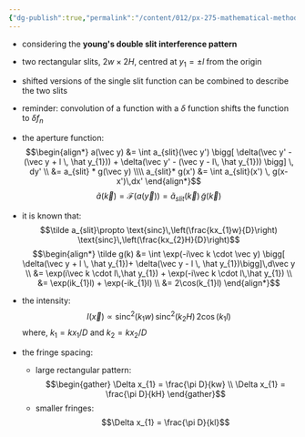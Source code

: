 ```yaml
---
{"dg-publish":true,"permalink":"/content/012/px-275-mathematical-methods/term-2/i-optics/px-275-i6c-multiple-slits/","noteIcon":"1","created":"2025-03-04T12:34:01.017+00:00","updated":"2025-03-27T19:41:13.191+00:00"}
---
```


- considering the **young's double slit interference pattern**
- two rectangular slits, $2w\times 2H$, centred at $y_{1}=\pm l$  from the origin
- shifted versions of the single slit function can be combined to describe the two slits
- reminder: convolution of a function with a $\delta$ function shifts the function to $\delta f_{n}$
- the aperture function:
$$\begin{align*}
a(\vec y) &= \int a_{slit}(\vec y') \bigg[ \delta(\vec y' - (\vec y + l \, \hat y_{1})) + \delta(\vec y' - (\vec y - l\, \hat y_{1})) \bigg] \, dy' \\
&= a_{slit} * g(\vec y) \\\\
a_{slit}* g(x') &= \int a_{slit}(x') \, g(x-x')\,dx'
\end{align*}$$
$$\tilde a(\vec k) = \mathcal{F}(a(\vec y)) = \tilde a_{slit}(\vec k) \, \tilde g(\vec k)$$
- it is known that:
$$\tilde a_{slit}\propto \text{sinc}\,\left(\frac{kx_{1}w}{D}\right) \text{sinc}\,\left(\frac{kx_{2}H}{D}\right)$$
$$\begin{align*}
\tilde g(k) &= \int \exp(-i\vec k \cdot \vec y) \bigg[ \delta(\vec y + l \, \hat y_{1})+ \delta(\vec y - l \, \hat y_{1})\bigg]\,d\vec y \\ 
&= \exp(i\vec k \cdot l\,\hat y_{1}) + \exp(-i\vec k \cdot l\,\hat y_{1}) \\ 
&= \exp(ik_{1}l) + \exp(-ik_{1}l) \\
&= 2\cos(k_{1}l)
\end{align*}$$
- the intensity:
$$I(\vec x) \propto \text{sinc}^{2}(k_{1}w)\,\text{sinc}^{2}(k_{2}H) \, 2\cos(k_{1}l)$$
	where, $k_{1} = kx_{1}/D$ and $k_{2} = kx_{2}/D$

- the fringe spacing:
	- large rectangular pattern:
$$\begin{gather}
\Delta x_{1} = \frac{\pi D}{kw} \\
\Delta x_{1} = \frac{\pi D}{kH}
\end{gather}$$
	- smaller fringes:
$$\Delta x_{1} = \frac{\pi D}{kl}$$
